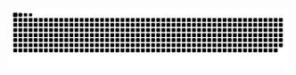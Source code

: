 <picture>
  <source media="(prefers-color-scheme: dark)" srcset="https://raw.githubusercontent.com/huisu773/huisu773/output/github-contribution-grid-snake-dark.svg">
  <source media="(prefers-color-scheme: light)" srcset="https://raw.githubusercontent.com/huisu773/huisu773/output/github-contribution-grid-snake.svg">
  <img alt="github contribution grid snake animation" src="https://raw.githubusercontent.com/huisu773/huisu773/output/github-contribution-grid-snake.svg">
</picture>


<!--
**huisu773/huisu773** is a ✨ _special_ ✨ repository because its `README.md` (this file) appears on your GitHub profile.

Here are some ideas to get you started:

- 🔭 I’m currently working on ...
- 🌱 I’m currently learning ...
- 👯 I’m looking to collaborate on ...
- 🤔 I’m looking for help with ...
- 💬 Ask me about ...
- 📫 How to reach me: ...
- 😄 Pronouns: ...
- ⚡ Fun fact: ...
-->
